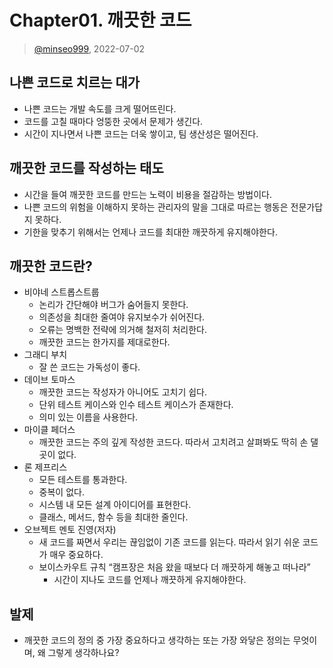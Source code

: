 # Chapter01. 깨끗한 코드

> [@minseo999](https://github.com/minseo999), 2022-07-02
>

## 나쁜 코드로 치르는 대가

- 나쁜 코드는 개발 속도를 크게 떨어뜨린다.
- 코드를 고칠 때마다 엉뚱한 곳에서 문제가 생긴다.
- 시간이 지나면서 나쁜 코드는 더욱 쌓이고, 팀 생산성은 떨어진다.

## 깨끗한 코드를 작성하는 태도

- 시간을 들여 깨끗한 코드를 만드는 노력이 비용을 절감하는 방법이다.
- 나쁜 코드의 위험을 이해하지 못하는 관리자의 말을 그대로 따르는 행동은 전문가답지 못하다.
- 기한을 맞추기 위해서는 언제나 코드를 최대한 깨끗하게 유지해야한다.

## 깨끗한 코드란?

- 비야네 스트롭스트룹
    - 논리가 간단해야 버그가 숨어들지 못한다.
    - 의존성을 최대한 줄여야 유지보수가 쉬어진다.
    - 오류는 명백한 전략에 의거해 철저히 처리한다.
    - 깨끗한 코드는 한가지를 제대로한다.
- 그래디 부치
    - 잘 쓴 코드는 가독성이 좋다.
- 데이브 토마스
    - 깨끗한 코드는 작성자가 아니어도 고치기 쉽다.
    - 단위 테스트 케이스와 인수 테스트 케이스가 존재한다.
    - 의미 있는 이름을 사용한다.
- 마이클 페더스
    - 깨끗한 코드는 주의 깊게 작성한 코드다. 따라서 고치려고 살펴봐도 딱히 손 댈 곳이 없다.
- 론 제프리스
    - 모든 테스트를 통과한다.
    - 중복이 없다.
    - 시스템 내 모든 설계 아이디어를 표현한다.
    - 클래스, 메서드, 함수 등을 최대한 줄인다.
- 오브젝트 멘토 진영(저자)
    - 새 코드를 짜면서 우리는 끊임없이 기존 코드를 읽는다. 따라서 읽기 쉬운 코드가 매우 중요하다.
    - 보이스카우트 규칙 “캠프장은 처음 왔을 때보다 더 깨끗하게 해놓고 떠나라”
        - 시간이 지나도 코드를 언제나 깨끗하게 유지해야한다.

## 발제

- 깨끗한 코드의 정의 중 가장 중요하다고 생각하는 또는 가장 와닿은 정의는 무엇이며, 왜 그렇게 생각하나요?